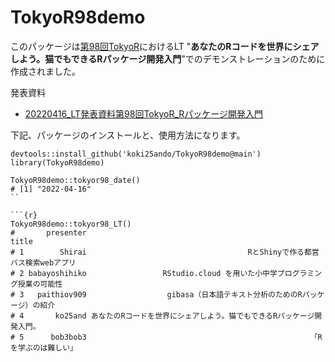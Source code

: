 # TokyoR98demo

このパッケージは[第98回TokyoR](https://tokyor.connpass.com/event/244200/)におけるLT "**あなたのRコードを世界にシェアしよう。猫でもできるRパッケージ開発入門**"でのデモンストレーションのために作成されました。

発表資料

+ [20220416_LT発表資料第98回TokyoR_Rパッケージ開発入門](https://docs.google.com/presentation/d/1v6j8mFB_92z1DfX51CrIP06xL-mISK2icwSDRu1bGYc/edit?usp=sharing)



下記、パッケージのインストールと、使用方法になります。

```{r}
devtools::install_github('koki25ando/TokyoR98demo@main')
library(TokyoR98demo)
```

```{r}
TokyoR98demo::tokyor98_date()
# [1] "2022-04-16"
``

```{r}
TokyoR98demo::tokyor98_LT()
#       presenter                                                                  title
# 1        Shirai                                    RとShinyで作る都営バス検索webアプリ
# 2 babayoshihiko                 RStudio.cloud を用いた小中学プログラミング授業の可能性
# 3   paithiov909                  gibasa（日本語テキスト分析のためのRパッケージ）の紹介
# 4       ko25and あなたのRコードを世界にシェアしよう。猫でもできるRパッケージ開発入門。
# 5      bob3bob3                                                  「Rを学ぶのは難しい」
```